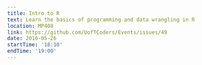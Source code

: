 ```yaml
---
title: Intro to R
text: Learn the basics of programming and data wrangling in R
location: MP408
link: https://github.com/UofTCoders/Events/issues/49
date: 2016-05-26
startTime: '18:10'
endTime: '19:00'
---
```

